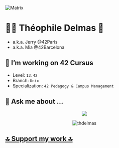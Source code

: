 ![Matrix](https://i.pinimg.com/originals/b4/e3/71/b4e371619042d1e80918d09904e90f7d.gif)

# 🧑‍💻 Théophile Delmas 🚀
- a.k.a. Jerry @42Paris
- a.k.a. Mia @42Barcelona

## 🔭 I’m working on 42 Cursus
- Level: `13.42`
- Branch: `Unix`
- Specialization: `42 Pedagogy & Campus Management`

## 💬 Ask me about ...
<!--[TOP LANGUAGES]-->
<p align="center">
  <img src="https://github-readme-stats.vercel.app/api/top-langs/?username=thdelmas&layout=compact&theme=tokyonight&show_icons=true">
</p>

<p align="center">
<img src="https://komarev.com/ghpvc/?username=thdelmas" alt="thdelmas"/>  
</p>

## [🔝 Support my work 🔝](https://donate.thdelmas.dev)
<!--
**thdelmas/thdelmas** is a ✨ _special_ ✨ repository because its `README.md` (this file) appears on your GitHub profile.

Here are some ideas to get you started:


- 🌱 I’m currently learning ...
- 👯 I’m looking to collaborate on ...
- 🤔 I’m looking for help with ...
- 📫 How to reach me: ...
- 😄 Pronouns: ...
- ⚡ Fun fact: ...
-->
